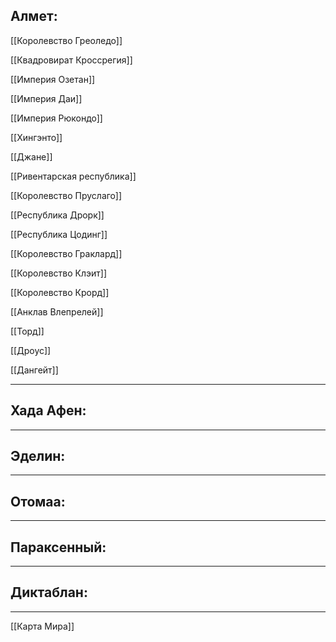 ## Алмет:

[[Королевство Греоледо]]

[[Квадровират Кроссрегия]]

[[Империя Озетан]]

[[Империя Даи]]

[[Империя Рюкондо]]

[[Хингэнто]]

[[Джане]]

[[Ривентарская республика]]

[[Королевство Пруслаго]]

[[Республика Дрорк]]

[[Республика Цодинг]]

[[Королевство Граклард]]

[[Королевство Клэит]]

[[Королевство Крорд]]

[[Анклав Влепрелей]]

[[Торд]]

[[Дроус]]

[[Дангейт]]

---
## Хада Афен:


---
## Эделин:


---
## Отомаа:


---
## Параксенный:


---
## Диктаблан:


---
[[Карта Мира]]